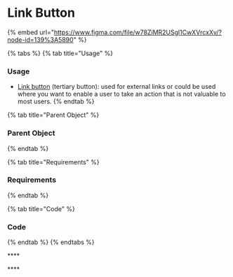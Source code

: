 # Link Button

{% embed url="https://www.figma.com/file/w78ZiMR2USgl1CwXVrcxXv/?node-id=139%3A5890" %}

{% tabs %}
{% tab title="Usage" %}
### **Usage**

* [Link button](link-button.md) \(tertiary button\): used for external links or could be used where you want to enable a user to take an action that is not valuable to most users.
{% endtab %}

{% tab title="Parent Object" %}
### Parent Object
{% endtab %}

{% tab title="Requirements" %}
### Requirements
{% endtab %}

{% tab title="Code" %}
### Code
{% endtab %}
{% endtabs %}

\*\*\*\*

\*\*\*\*

